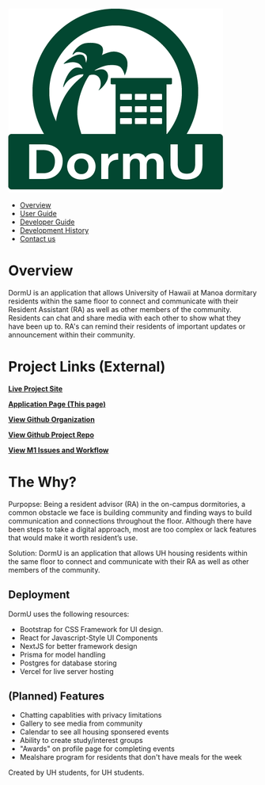 ![DormU Logo](img/dormu-logo.png "DormU Logo")

* [Overview](/index)
* [User Guide](/user-guide.md)
* [Developer Guide](/developer-guide.md)
* [Development History](/dev-history.md) 
* [Contact us](/contact-us.md) <br>

# Overview 
DormU is an application that allows University of Hawaii at Manoa dormitary residents within the same floor to connect and communicate with their Resident Assistant (RA) as well as other members of the community. Residents can chat and share media with each other to show what they have been up to. RA's can remind their residents of important updates or announcement within their community. 

# Project Links (External)
[**Live Project Site**](https://dorm-u-app.vercel.app/)

[**Application Page (This page)**](https://dorm-u.github.io/)

[**View Github Organization**](https://github.com/dorm-u)

[**View Github Project Repo**](https://github.com/dorm-u/dorm-u-app)

[**View M1 Issues and Workflow**](https://github.com/orgs/dorm-u/projects/1/views/1)

# The Why?
Purpopse: 
Being a resident advisor (RA) in the on-campus dormitories, a common obstacle we face is building community and finding ways to build communication and connections throughout the floor. Although there have been steps to take a digital approach, most are too complex or lack features that would make it worth resident’s use.

Solution:
DormU is an application that allows UH housing residents within the same floor to connect and communicate with their RA as well as other members of the community.

## Deployment
DormU uses the following resources:
- Bootstrap for CSS Framework for UI design.
- React for Javascript-Style UI Components
- NextJS for better framework design
- Prisma for model handling
- Postgres for database storing
- Vercel for live server hosting

## (Planned) Features
- Chatting capablities with privacy limitations
- Gallery to see media from community
- Calendar to see all housing sponsered events
- Ability to create study/interest groups
- "Awards" on profile page for completing events
- Mealshare program for residents that don't have meals for the week

Created by UH students, for UH students.
